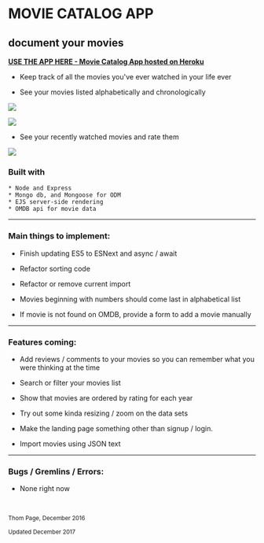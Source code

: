 # MOVIE CATALOG APP

## document your movies

[**USE THE APP HERE - Movie Catalog App hosted on Heroku**](https://movie-catalog-app.herokuapp.com)

* Keep track of all the movies you've ever watched in your life ever

* See your movies listed alphabetically and chronologically

![](https://i.imgur.com/nZjnEPB.png)

![](https://i.imgur.com/eYb9mUt.png)

* See your recently watched movies and rate them

![](https://i.imgur.com/p703gD0.png)


### Built with
	* Node and Express
	* Mongo db, and Mongoose for ODM
	* EJS server-side rendering
	* OMDB api for movie data

----
### Main things to implement:

* Finish updating ES5 to ESNext and async / await

* Refactor sorting code

* Refactor or remove current import

* Movies beginning with numbers should come last in alphabetical list

* If movie is not found on OMDB, provide a form to add a movie manually

----
### Features coming:

* Add reviews / comments to your movies so you can remember what you were thinking at the time

* Search or filter your movies list

* Show that movies are ordered by rating for each year

* Try out some kinda resizing / zoom on the data sets

* Make the landing page something other than signup / login.

* Import movies using JSON text

----
### Bugs / Gremlins / Errors:

* None right now

<br>


<small>Thom Page, December 2016</small>

<small>Updated December 2017</small>
